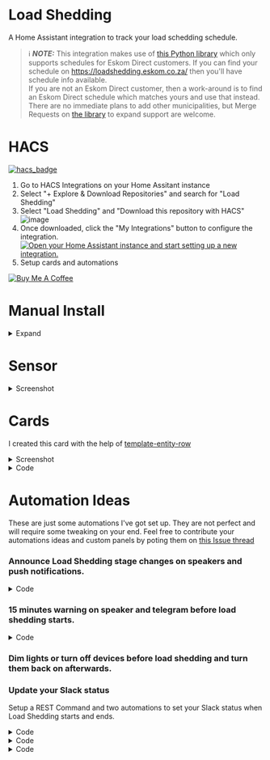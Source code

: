 # Load Shedding

A Home Assistant integration to track your load schedding schedule.


> ℹ️ **_NOTE:_**  This integration makes use of [this Python library](https://gitlab.com/wernerhp/load-shedding) which only supports schedules for Eskom Direct customers.  If you can find your schedule on https://loadshedding.eskom.co.za/ then you'll have schedule info available.  
> If you are not an Eskom Direct customer, then a work-around is to find an Eskom Direct schedule which matches yours and use that instead.  There are no immediate plans to add other municipalities, but Merge Requests on [the library](https://gitlab.com/wernerhp/load-shedding) to expand support are welcome.

# HACS
[![hacs_badge](https://img.shields.io/badge/HACS-Default-41BDF5.svg)](https://github.com/hacs/integration)
1. Go to HACS Integrations on your Home Assitant instance
2. Select "+ Explore & Download Repositories" and search for "Load Shedding"
3. Select "Load Shedding" and "Download this repository with HACS"
![image](https://user-images.githubusercontent.com/2578772/167293308-d3ef2131-bc71-431e-a1ff-6e02f02af000.png)
4. Once downloaded, click the "My Integrations" button to configure the integration.  
[![Open your Home Assistant instance and start setting up a new integration.](https://my.home-assistant.io/badges/config_flow_start.svg)](https://my.home-assistant.io/redirect/config_flow_start/?domain=load_shedding)
5. Setup cards and automations

<a href="https://www.buymeacoffee.com/wernerhp" target="_blank"><img src="https://www.buymeacoffee.com/assets/img/custom_images/orange_img.png" alt="Buy Me A Coffee" style="height: auto !important;width: auto !important;" ></a>

# Manual Install
<details>
<summary>Expand</summary>

1. Download and unzip to your Home Assistant `config/custom_components` folder.
  <details>
  <summary>Screenshot</summary>
  
![image](https://user-images.githubusercontent.com/2578772/164681660-57d56fc4-4713-4be5-9ef1-bf2f7cf96b64.png)
  </details>
  
2. Restart Home Assistant.
3. Go to Settings > Devices & Services > + Add Integration (or click [![Open your Home Assistant instance and start setting up a new integration.](https://my.home-assistant.io/badges/config_flow_start.svg)](https://my.home-assistant.io/redirect/config_flow_start/?domain=load_shedding))
4. Search for 'Load Shedding' and follow the config flow.
5. If you're coming from a previous version of this integration, you may need to delete the `.json` files in `/config/.cache`.
<details>
  <summary>Screenshot</summary>
  
![image](https://user-images.githubusercontent.com/2578772/164681929-e3afc6ea-5821-4ac5-8fa8-eee04c819eb6.png)
  </details>
</details>

# Sensor
<details>
  <summary>Screenshot</summary>
![image](https://user-images.githubusercontent.com/2578772/168240243-27c7fd3b-d7e2-4918-a74d-97b13155aa90.png)
  </details>

# Cards
I created this card with the help of [template-entity-row](https://github.com/thomasloven/lovelace-template-entity-row)  
<details>
  <summary>Screenshot</summary>
 
![image](https://user-images.githubusercontent.com/2578772/168237722-9ce09b94-310c-4f08-bcc1-40a7ffe257b0.png)

  </details>
<details>
  <summary>Code</summary>
  
```yaml
type: entities
entities:
  - type: custom:template-entity-row
    icon: mdi:lightning-bolt-outline
    name: Milnerton
    state: '{{states(''sensor.load_shedding_milnerton'')}}'
    active: '{{ not is_state(''sensor.load_shedding_milnerton'', ''No Load Shedding'') }}'
  - type: custom:template-entity-row
    icon: mdi:timer-outline
    name: Next
    state: >-
      {{ state_attr('sensor.load_shedding_milnerton', 'next_start') |
      as_timestamp | timestamp_custom("%H:%M") }} - {{
      state_attr('sensor.load_shedding_milnerton', 'next_end' ) | as_timestamp |
      timestamp_custom("%H:%M") }}
    condition: '{{ not is_state(''sensor.load_shedding_milnerton'', ''No Load Shedding'') }}'
  - type: custom:template-entity-row
    icon: mdi:timer-sand
    name: Time Until
    state: >-
      {{ (state_attr('sensor.load_shedding_milnerton', 'next_start') |
      as_timestamp - now().strftime('%Y-%m-%d %H:%M%z') | as_timestamp)|
      timestamp_custom("%Hh%M", False) }}
    condition: '{{ not is_state(''sensor.load_shedding_milnerton'', ''No Load Shedding'') and state_attr(''sensor.load_shedding_milnerton'', ''next_start'') != None }}'
show_header_toggle: false
```
  </details>

# Automation Ideas
These are just some automations I've got set up.  They are not perfect and will require some tweaking on your end.  Feel free to contribute your automations ideas and custom panels by poting them on [this Issue thread](https://github.com/wernerhp/ha_integration_load_shedding/issues/5)
### Announce Load Shedding stage changes on speakers and push notifications.
<details>
  <summary>Code</summary>
  
```yaml
alias: Load Shedding (Stage)
description: ''
trigger:
  - platform: template
    value_template: '{{ states.sensor.load_shedding_milnerton.state }}'
condition: []
action:
  - choose:
      - conditions:
          - condition: time
            after: input_datetime.sleep
            before: '23:59:59'
          - condition: time
            after: '00:00:00'
            before: input_datetime.wake
        sequence:
          - wait_for_trigger:
              - platform: time
                at: input_datetime.wake
            continue_on_timeout: false
    default: []
  - service: notify.mobile_app_nokia_8_sirocco
    data:
      title: Load Shedding
      message: '{{ states.sensor.load_shedding_milnerton.state }}'
  - service: tts.home_assistant_say
    data:
      entity_id: media_player.assistant_speakers
      cache: true
      message: >-
        {% if is_state("sensor.load_shedding_milnerton", "No Load Shedding") %}
        Load Shedding suspended {% else %} Load Shedding {{
        states.sensor.load_shedding_milnerton.state }} {% endif %}
mode: single
```
  </details>
  
### 15 minutes warning on speaker and telegram before load shedding starts.
<details>
  <summary>Code</summary>
  
```yaml
alias: Load Shedding (Warning)
description: ''
trigger:
  - platform: template
    value_template: >-
      {{ state_attr('sensor.load_shedding_milnerton', 'next_start') |
      as_datetime - now().strftime('%Y-%m-%d %H:%M%z') | as_datetime ==
      timedelta(minutes=15) }}
condition:
  - condition: and
    conditions:
      - condition: time
        after: input_datetime.alarm
        before: input_datetime.sleep
      - condition: not
        conditions:
          - condition: state
            entity_id: sensor.load_shedding_milnerton
            state: Unknown
          - condition: state
            entity_id: sensor.load_shedding_milnerton
            state: No Load Shedding
action:
  - service: telegram_bot.send_message
    data:
      message: Load Shedding starts in 15 minutes.
      title: Load Shedding
  - service: media_player.volume_set
    data:
      volume_level: 0.7
    target:
      entity_id: media_player.assistant_speakers
  - service: tts.home_assistant_say
    data:
      entity_id: media_player.assistant_speakers
      message: Load Shedding starts in 15 minutes.
      cache: true
mode: single
```
</details>

    
### Dim lights or turn off devices before load shedding and turn them back on afterwards.

### Update your Slack status

Setup a REST Command and two automations to set your Slack status when Load Shedding starts and ends.

<details>
  <summary>Code</summary>
  
`secrets.yaml`
```yaml
slack_token: Bearer xoxp-XXXXXXXXXX-XXXXXXXXXXXX-XXXXXXXXXXXXX-XXXXXXXXXXXXXXXXXXXXXXXXXXXXXXXX
```  
  
  [rest_command](https://www.home-assistant.io/integrations/rest_command/)
  
```yaml
slack_status:
  url: https://slack.com/api/users.profile.set
  method: POST
  headers:
    authorization: !secret slack_token
    accept: "application/json, text/html"
  payload: '{"profile":{"status_text": "{{ status }}","status_emoji": "{{ emoji }}"}}'
  content_type: "application/json; charset=utf-8"
  verify_ssl: true
```
</details>

<details>
  <summary>Code</summary>
  
```yaml
alias: Load Shedding (Start)
description: ''
trigger:
  - platform: template
    value_template: >-
      {{ state_attr('sensor.load_shedding_milnerton', 'next_start') |
      as_datetime - now().strftime('%Y-%m-%d %H:%M%z') | as_datetime ==
      timedelta(minutes=0) }}
condition:
  - condition: not
    conditions:
      - condition: state
        entity_id: sensor.load_shedding_milnerton
        state: Unknown
      - condition: state
        entity_id: sensor.load_shedding_milnerton
        state: No Load Shedding
action:
  - service: rest_command.slack_status
    data:
      emoji: ':loadsheddingtransparent:'
      status: >-
        Load Shedding until {{
        (state_attr('sensor.load_shedding_milnerton','next_end') | as_datetime |
        as_local).strftime('%H:%M (%Z)') }}
mode: single
```
</details>

<details>
  <summary>Code</summary>
  
```yaml
alias: Load Shedding (End)
description: ''
trigger:
  - platform: template
    value_template: >-
      {{ state_attr('sensor.load_shedding_milnerton', 'next_end') | as_datetime
      - now().strftime('%Y-%m-%d %H:%M%z') | as_datetime == timedelta(minutes=0)
      }}
condition:
  - condition: not
    conditions:
      - condition: state
        entity_id: sensor.load_shedding_milnerton
        state: Unknown
      - condition: state
        entity_id: sensor.load_shedding_milnerton
        state: No Load Shedding
action:
  - service: rest_command.slack_status
    data:
      emoji: ':speech_balloon:'
      status: is typing...
mode: single

```
</details>
